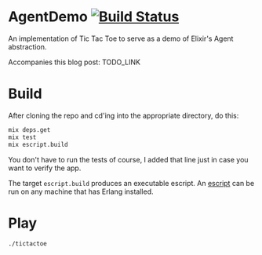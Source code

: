 AgentDemo [![Build Status](https://travis-ci.org/mkrogemann/agent_demo.svg)](https://travis-ci.org/mkrogemann/agent_demo)
============

An implementation of Tic Tac Toe to serve as a demo of Elixir's Agent abstraction.

Accompanies this blog post: TODO_LINK

# Build

After cloning the repo and cd'ing into the appropriate directory, do this:

``` bash
mix deps.get
mix test
mix escript.build
```

You don't have to run the tests of course, I added that line just in case you want to verify the app.

The target ```escript.build``` produces an executable escript. An [escript](http://erlang.org/doc/man/escript.html) can be run on any machine that has Erlang installed.

# Play
``` bash
./tictactoe
```
